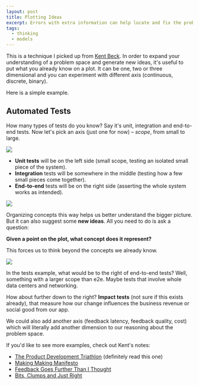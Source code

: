 ```yaml
---
layout: post
title: Plotting Ideas
excerpt: Errors with extra information can help locate and fix the problems faster.
tags:
  - thinking
  - models
---
```


This is a technique I picked up from [Kent Beck](https://twitter.com/KentBeck). In order to expand your understanding of a problem space and generate new ideas, it's useful to put what you already know on a plot. It can be one, two or three dimensional and you can experiment with different axis (continuous, discrete, binary).

Here is a simple example.

## Automated Tests

How many types of tests do you know? Say it's unit, integration and end-to-end tests. Now let's pick an axis (just one for now) – _scope_, from small to large.

![](/assets/plotting-ideas-1.jpg)

- **Unit tests** will be on the left side (small scope, testing an isolated small piece of the system).
- **Integration** tests will be somewhere in the middle (testing how a few small pieces come together).
- **End-to-end** tests will be on the right side (asserting the whole system works as intended).

![](/assets/plotting-ideas-2.jpg)

Organizing concepts this way helps us better understand the bigger picture. But it can also suggest some **new ideas**. All you need to do is ask a question:

**Given a point on the plot, what concept does it represent?**

This forces us to think beyond the concepts we already know.

![](/assets/plotting-ideas-3.jpg)

In the tests example, what would be to the right of end-to-end tests? Well, something with a larger scope than e2e. Maybe tests that involve whole data centers and networking.

How about further down to the right? **Impact tests** (not sure if this exists already), that measure how our change influences the business revenue or social good from our app.

We could also add another axis (feedback latency, feedback quality, cost) which will literally add another dimension to our reasoning about the problem space.

If you'd like to see more examples, check out Kent's notes:

- [The Product Development Triathlon](https://www.facebook.com/notes/kent-beck/the-product-development-triathlon/1215075478525314/) (definitely read this one)
- [Making Making Manifesto](https://www.facebook.com/notes/kent-beck/making-making-manifesto/857477870951745)
- [Feedback Goes Further Than I Thought](https://www.facebook.com/notes/kent-beck/feedback-goes-further-than-i-thought/862060143826851/)
- [Bits, Clumps and Just Right](https://www.facebook.com/notes/kent-beck/bits-clumps-and-just-right/792597974106402/)
